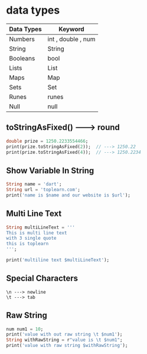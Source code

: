 # data types

Data Types | Keyword |
--- | --- |
Numbers | int , double , num |
String | String |
Booleans | bool |
Lists | List |
Maps | Map |
Sets | Set |
Runes | runes |
Null | null |


## toStringAsFixed() ---> round
```dart
double prize = 1250.2233554466;
print(prize.toStringAsFixed(2));  // ---> 1250.22
print(prize.toStringAsFixed(4));  // ---> 1250.2234
```

## Show Variable In String
```dart
String name = 'dart';
String url = 'toplearn.com';
print('name is $name and our website is $url');
```

## Multi Line Text
```dart
String multiLineText = '''
This is multi line text
with 3 single quote
this is toplearn
''';

print('multiline text $multiLineText');
```


## Special Characters
```
\n ---> newline
\t ---> tab
```

## Raw String
```dart
num num1 = 10;
print('value with out raw string \t $num1');
String withRawString = r"value is \t $num1";
print('value with raw string $withRawString');
```
